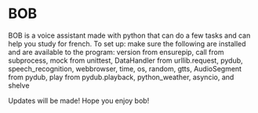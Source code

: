 # BOB
BOB is a voice assistant made with python that can do a few tasks and can help you study for french.
To set up:
make sure the following are installed and are available to the program: version from ensurepip, call from subprocess, mock from unittest, DataHandler from urllib.request, pydub, speech_recognition, webbrowser, time, os, random, gtts, AudioSegment from pydub, play from pydub.playback, python_weather, asyncio, and shelve

Updates will be made!
Hope you enjoy bob!
